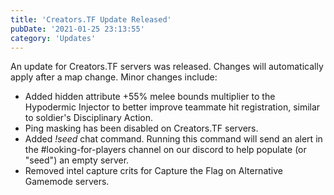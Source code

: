 ```yaml
---
title: 'Creators.TF Update Released'
pubDate: '2021-01-25 23:13:55'
category: 'Updates'
---
```


<p>
An update for Creators.TF servers was released. Changes will automatically apply after a map change. Minor changes include:
	<ul>
		<li>Added hidden attribute +55% melee bounds multiplier to the Hypodermic Injector to better improve teammate hit registration, similar to soldier's Disciplinary Action.</li>
		<li>Ping masking has been disabled on Creators.TF servers.</li>
		<li>Added <i>!seed</i> chat command. Running this command will send an alert in the #looking-for-players channel on our discord to help populate (or "seed") an empty server.</li>
		<li>Removed intel capture crits for Capture the Flag on Alternative Gamemode servers.</li>
	</ul>
</p>
